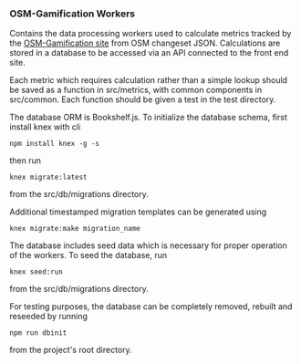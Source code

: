 ### OSM-Gamification Workers

Contains the data processing workers used to calculate metrics tracked by the [OSM-Gamification site](https://github.com/developmentseed/osm-gamification) from OSM changeset JSON. Calculations are stored in a database to be accessed via an API connected to the front end site.

Each metric which requires calculation rather than a simple lookup should be saved as a function in src/metrics, with common components in src/common. Each function should be given a test in the test directory.

The database ORM is Bookshelf.js. To initialize the database schema, first install knex with cli
```
npm install knex -g -s
```

then run
```
knex migrate:latest
```

from the src/db/migrations directory.

Additional timestamped migration templates can be generated using
```
knex migrate:make migration_name
```

The database includes seed data which is necessary for proper operation of the workers. To seed the database, run
```
knex seed:run
```

from the src/db/migrations directory.


For testing purposes, the database can be completely removed, rebuilt and reseeded by running
```
npm run dbinit
```

from the project's root directory.